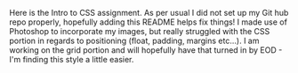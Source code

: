 Here is the Intro to CSS assignment. As per usual I did not set up my Git hub repo properly, hopefully adding this README helps fix things!
I made use of Photoshop to incorporate my images, but really struggled with the CSS portion in regards to positioning (float, padding, margins etc...). I am working on the grid portion and will hopefully have that turned in by EOD - I'm finding this style a little easier.
